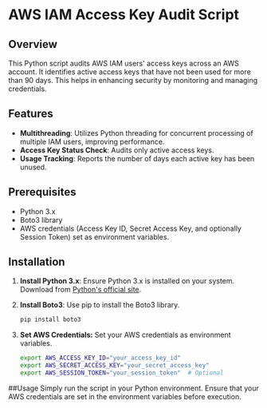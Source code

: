 # AWS IAM Access Key Audit Script

## Overview
This Python script audits AWS IAM users' access keys across an AWS account. It identifies active access keys that have not been used for more than 90 days. This helps in enhancing security by monitoring and managing credentials.

## Features
- **Multithreading**: Utilizes Python threading for concurrent processing of multiple IAM users, improving performance.
- **Access Key Status Check**: Audits only active access keys.
- **Usage Tracking**: Reports the number of days each active key has been unused.

## Prerequisites
- Python 3.x
- Boto3 library
- AWS credentials (Access Key ID, Secret Access Key, and optionally Session Token) set as environment variables.

## Installation

1. **Install Python 3.x**:
   Ensure Python 3.x is installed on your system. Download from [Python's official site](https://www.python.org/downloads/).

2. **Install Boto3**:
   Use pip to install the Boto3 library.
   ```bash
   pip install boto3

3. **Set AWS Credentials:**
   Set your AWS credentials as environment variables.
   ```bash
   export AWS_ACCESS_KEY_ID="your_access_key_id"
   export AWS_SECRET_ACCESS_KEY="your_secret_access_key"
   export AWS_SESSION_TOKEN="your_session_token"  # Optional

##Usage
Simply run the script in your Python environment. Ensure that your AWS credentials are set in the environment variables before execution.

